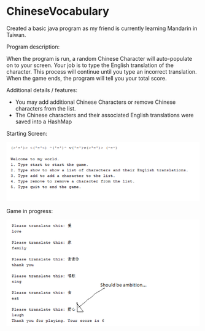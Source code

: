 # ChineseVocabulary
Created a basic java program as my friend is currently learning Mandarin in Taiwan.

Program description:

When the program is run, a random Chinese Character will auto-populate on to your screen. Your job is to type the English translation of the character. This process will continue until you type an incorrect translation. When the game ends, the program will tell you your total score.

Additional details / features:

- You may add additional Chinese Characters or remove Chinese characters from the list.
- The Chinese characters and their associated English translations were saved into a HashMap

Starting Screen:

![Screenshot1](startingScreen.png)



Game in progress:

![Screenshot2](gameProgress.png)

